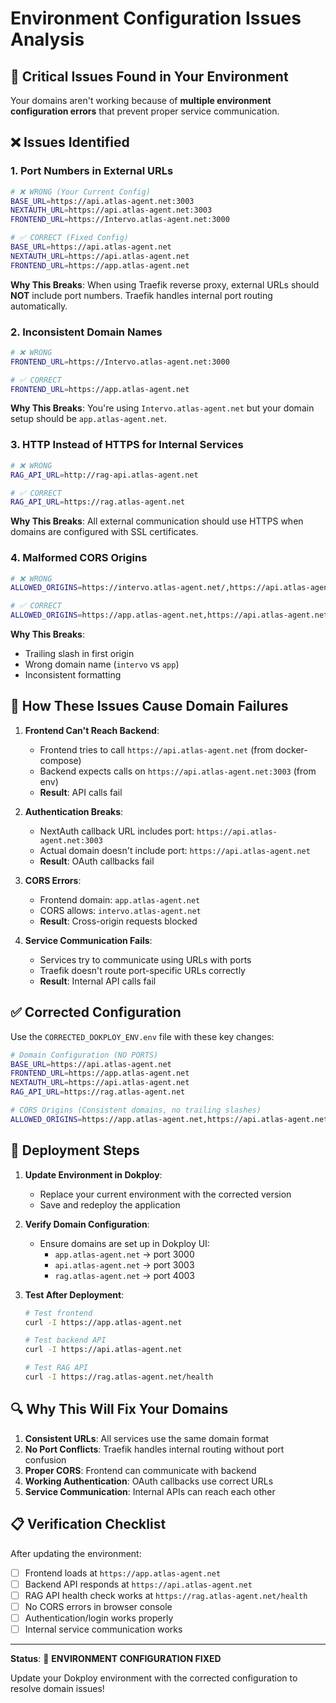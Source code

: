 # Environment Configuration Issues Analysis

## 🚨 **Critical Issues Found in Your Environment**

Your domains aren't working because of **multiple environment configuration errors** that prevent proper service communication.

## ❌ **Issues Identified**

### 1. **Port Numbers in External URLs**
```bash
# ❌ WRONG (Your Current Config)
BASE_URL=https://api.atlas-agent.net:3003
NEXTAUTH_URL=https://api.atlas-agent.net:3003
FRONTEND_URL=https://Intervo.atlas-agent.net:3000

# ✅ CORRECT (Fixed Config)
BASE_URL=https://api.atlas-agent.net
NEXTAUTH_URL=https://api.atlas-agent.net
FRONTEND_URL=https://app.atlas-agent.net
```

**Why This Breaks**: When using Traefik reverse proxy, external URLs should **NOT** include port numbers. Traefik handles internal port routing automatically.

### 2. **Inconsistent Domain Names**
```bash
# ❌ WRONG
FRONTEND_URL=https://Intervo.atlas-agent.net:3000

# ✅ CORRECT  
FRONTEND_URL=https://app.atlas-agent.net
```

**Why This Breaks**: You're using `Intervo.atlas-agent.net` but your domain setup should be `app.atlas-agent.net`.

### 3. **HTTP Instead of HTTPS for Internal Services**
```bash
# ❌ WRONG
RAG_API_URL=http://rag-api.atlas-agent.net

# ✅ CORRECT
RAG_API_URL=https://rag.atlas-agent.net
```

**Why This Breaks**: All external communication should use HTTPS when domains are configured with SSL certificates.

### 4. **Malformed CORS Origins**
```bash
# ❌ WRONG
ALLOWED_ORIGINS=https://intervo.atlas-agent.net/,https://api.atlas-agent.net,https://rag.atlas-agent.net

# ✅ CORRECT
ALLOWED_ORIGINS=https://app.atlas-agent.net,https://api.atlas-agent.net,https://rag.atlas-agent.net
```

**Why This Breaks**: 
- Trailing slash in first origin
- Wrong domain name (`intervo` vs `app`)
- Inconsistent formatting

## 🔧 **How These Issues Cause Domain Failures**

1. **Frontend Can't Reach Backend**: 
   - Frontend tries to call `https://api.atlas-agent.net` (from docker-compose)
   - Backend expects calls on `https://api.atlas-agent.net:3003` (from env)
   - **Result**: API calls fail

2. **Authentication Breaks**:
   - NextAuth callback URL includes port: `https://api.atlas-agent.net:3003`
   - Actual domain doesn't include port: `https://api.atlas-agent.net`
   - **Result**: OAuth callbacks fail

3. **CORS Errors**:
   - Frontend domain: `app.atlas-agent.net`
   - CORS allows: `intervo.atlas-agent.net`
   - **Result**: Cross-origin requests blocked

4. **Service Communication Fails**:
   - Services try to communicate using URLs with ports
   - Traefik doesn't route port-specific URLs correctly
   - **Result**: Internal API calls fail

## ✅ **Corrected Configuration**

Use the `CORRECTED_DOKPLOY_ENV.env` file with these key changes:

```bash
# Domain Configuration (NO PORTS)
BASE_URL=https://api.atlas-agent.net
FRONTEND_URL=https://app.atlas-agent.net
NEXTAUTH_URL=https://api.atlas-agent.net
RAG_API_URL=https://rag.atlas-agent.net

# CORS Origins (Consistent domains, no trailing slashes)
ALLOWED_ORIGINS=https://app.atlas-agent.net,https://api.atlas-agent.net,https://rag.atlas-agent.net
```

## 🚀 **Deployment Steps**

1. **Update Environment in Dokploy**:
   - Replace your current environment with the corrected version
   - Save and redeploy the application

2. **Verify Domain Configuration**:
   - Ensure domains are set up in Dokploy UI:
     - `app.atlas-agent.net` → port 3000
     - `api.atlas-agent.net` → port 3003  
     - `rag.atlas-agent.net` → port 4003

3. **Test After Deployment**:
   ```bash
   # Test frontend
   curl -I https://app.atlas-agent.net
   
   # Test backend API
   curl -I https://api.atlas-agent.net
   
   # Test RAG API
   curl -I https://rag.atlas-agent.net/health
   ```

## 🔍 **Why This Will Fix Your Domains**

1. **Consistent URLs**: All services use the same domain format
2. **No Port Conflicts**: Traefik handles internal routing without port confusion
3. **Proper CORS**: Frontend can communicate with backend
4. **Working Authentication**: OAuth callbacks use correct URLs
5. **Service Communication**: Internal APIs can reach each other

## 📋 **Verification Checklist**

After updating the environment:

- [ ] Frontend loads at `https://app.atlas-agent.net`
- [ ] Backend API responds at `https://api.atlas-agent.net`
- [ ] RAG API health check works at `https://rag.atlas-agent.net/health`
- [ ] No CORS errors in browser console
- [ ] Authentication/login works properly
- [ ] Internal service communication works

---

**Status**: 🔧 **ENVIRONMENT CONFIGURATION FIXED**

Update your Dokploy environment with the corrected configuration to resolve domain issues!
